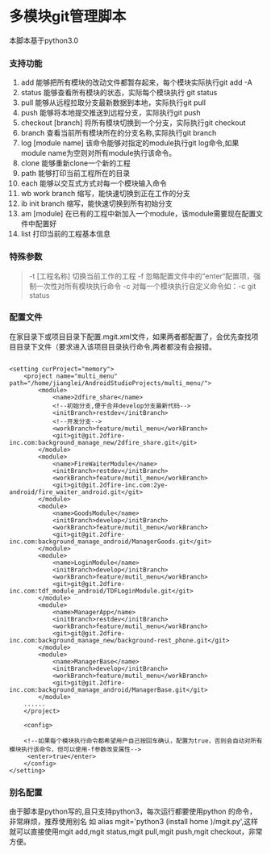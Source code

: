 # 多模块git管理脚本
本脚本基于python3.0

### 支持功能
1. add 能够把所有模块的改动文件都暂存起来，每个模块实际执行git add -A
2. status 能够查看所有模块的状态，实际每个模块执行 git status
3. pull 能够从远程拉取分支最新数据到本地，实际执行git pull
4. push 能够将本地提交推送到远程分支，实际执行git push
5. checkout [branch] 将所有模块切换到一个分支，实际执行git checkout
6. branch 查看当前所有模块所在的分支名称,实际执行git branch
7. log [module name] 该命令能够对指定的module执行git log命令,如果module name为空则对所有module执行该命令。
8. clone 能够重新clone一个新的工程
9. path 能够打印当前工程所在的目录
10. each 能够以交互式方式对每一个模块输入命令
11. wb  work branch 缩写，能快速切换到正在工作的分支
12. ib init branch 缩写，能快速切换到所有初始分支
13. am [module]  在已有的工程中新加入一个module，该module需要现在配置文件中配置好
14. list 打印当前的工程基本信息

### 特殊参数
> -t  [工程名称] 切换当前工作的工程
  -f 忽略配置文件中的“enter“配置项，强制一次性对所有模块执行命令
  -c 对每一个模块执行自定义命令如：-c git status
  

### 配置文件
在家目录下或项目目录下配置.mgit.xml文件，如果两者都配置了，会优先查找项目目录下文件（要求进入该项目目录执行命令,两者都没有会报错。
```

<setting curProject="memory"> 
    <project name="multi_menu" path="/home/jianglei/AndroidStudioProjects/multi_menu/">
        <module>
            <name>2dfire_share</name>
            <!--初始分支,便于合并develop分支最新代码-->
            <initBranch>restdev</initBranch>
            <!--开发分支-->
            <workBranch>feature/mutil_menu</workBranch>
            <git>git@git.2dfire-inc.com:background_manage_new/2dfire_share.git</git>
        </module>
        <module>
            <name>FireWaiterModule</name>
            <initBranch>restdev</initBranch>
            <workBranch>feature/mutil_menu</workBranch>
            <git>git@git.2dfire-inc.com:2ye-android/fire_waiter_android.git</git>
        </module>
        <module>
            <name>GoodsModule</name>
            <initBranch>develop</initBranch>
            <workBranch>feature/mutil_menu</workBranch>
            <git>git@git.2dfire-inc.com:background_manage_android/ManagerGoods.git</git>
        </module>
        <module>
            <name>LoginModule</name>
            <initBranch>develop</initBranch>
            <workBranch>feature/mutil_menu</workBranch>
            <git>git@git.2dfire-inc.com:tdf_module_android/TDFLoginModule.git</git>
        </module>
        <module>
            <name>ManagerApp</name>
            <initBranch>restdev</initBranch>
            <workBranch>feature/mutil_menu</workBranch>
            <git>git@git.2dfire-inc.com:background_manage_new/background-rest_phone.git</git>
        </module>
        <module>
            <name>ManagerBase</name>
            <initBranch>develop</initBranch>
            <workBranch>feature/mutil_menu</workBranch>
            <git>git@git.2dfire-inc.com:background_manage_android/ManagerBase.git</git>
        </module>
	......
    </project>

	<config>
		
	<!--如果每个模块执行命令都希望用户自己按回车确认，配置为true，否则会自动对所有模块执行该命令，但可以使用-f参数改变属性-->
   	 <enter>true</enter>
	</config>
</setting>
```

### 别名配置
由于脚本是python写的,且只支持python3，每次运行都要使用python 的命令，非常麻烦，推荐使用别名
如 alias mgit='python3  (install home )/mgit.py',这样就可以直接使用mgit add,mgit status,mgit pull,mgit push,mgit checkout，非常方便。

